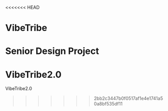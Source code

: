 <<<<<<< HEAD
# VibeTribe
Senior Design Project
=======
# VibeTribe2.0
VibeTribe2.0
>>>>>>> 2bb2c3447b0f0517af1e4e1741a50a8bf535df11
